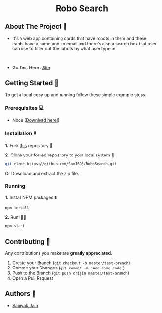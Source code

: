 <h1 align="center">Robo Search</h1>

## About The Project :eyes: 

* It's a web app containing cards that have robots in them and these cards have a name and an email and there's also a search box that user can use to filter out the robots by what user type in.

<br>

- Go Test Here : [Site](https://stalwart-kataifi-3ea4d1.netlify.app/)

<!-- GETTING STARTED -->

## Getting Started 🚀 

To get a local copy up and running follow these simple example steps.

### Prerequisites 💻 

- Node ([Download here!](https://nodejs.org/en/download))

### Installation :arrow_down: 

**1.** Fork [this](https://github.com/SamJ696/RoboSearch) repository :fork_and_knife:

**2.** Clone your forked repository to your local system :busts_in_silhouette:

```sh
git clone https://github.com/SamJ696/RoboSearch.git
```

Or Download and extract the zip file.

### Running

**1.** Install NPM packages :arrow_down:

```sh
npm install
```

**2.** Run! :running_man:

```sh
npm start
```

<!-- CONTRIBUTING -->

## Contributing 🤝 

Any contributions you make are **greatly appreciated**.

1. Create your Branch (`git checkout -b master/test-branch`)
2. Commit your Changes (`git commit -m 'Add some code'`)
3. Push to the Branch (`git push origin master/test-branch`)
4. Open a Pull Request

<!-- CONTACT -->

## Authors :closed_book: 

- [Samyak Jain](https://github.com/SamJ696)
